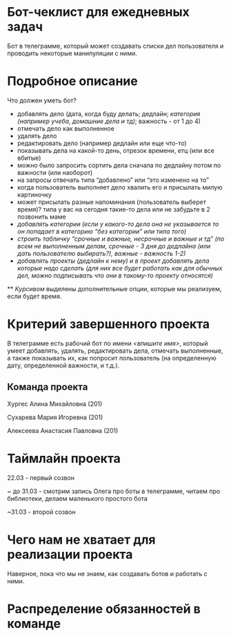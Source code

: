 # Бот-чеклист для ежедневных задач
Бот в телеграмме, который может создавать списки дел пользователя и проводить некоторые манипуляции с ними.
# Подробное описание
Что должен уметь бот?
- добавлять дело (дата, когда буду делать; дедлайн; *категория (например учеба, домашние дела и тд)*; важность - от 1 до 4)
- отмечать дело как выполненное
- удалять дело
- редактировать дело (например дедлайн или еще что-то)
- показывать дела на какой-то день, отрезок времени, етц (или все вбитые)
- можно было запросить сортить дела сначала по дедлайну потом по важности (или наоборот)
- на запросы отвечать типа “добавлено” или “это изменено на то”
- когда пользователь выполняет дело хвалить его и присылать милую картиночку
- может присылать разные напоминания (пользователь выберет время)? типа у вас на сегодня такие-то дела или не забудьте в 2 позвонить маме
- *добавлять категории (если у какого-то дела она не указывается то он попадает в категорию “без категории” или типа того)*
- *строить табличку “срочные и важные, несрочные и важные и тд” (по всем не выполненным делам, срочные - 3 дня до дедлайна (или дать пользователю выбирать?), важные - важность 1-2)*
- *добавлять проекты (дедлайн к нему) и в проект добавлять дела которые надо сделать (для них все будет работать как для обычных дел, можно подписывать что они в такому-то проекту относятся)*  

** *Курсивом* выделены дополнительные опции, которые мы реализуем, если будет время.

# Критерий завершенного проекта
В телеграмме есть рабочий бот по имени *<впишите имя>*, который умеет добавлять, удалять, редактировать дела, отмечать выполненные, а также показывать их, как попросит пользователь (на определенную дату, определенной важности, и т.д.).
## Команда проекта
Хургес Алина Михайловна (201)  

Сухарева Мария Игоревна (201)  

Алексеева Анастасия Павловна (201)
# Таймлайн проекта
22.03 - первый созвон  

~ до 31.03 - смотрим запись Олега про боты в телеграмме, читаем про библиотеки, делаем маленького простого бота  

~31.03 - второй созвон
# Чего нам не хватает для реализации проекта
Наверное, пока что мы не знаем, как создавать ботов и работать с ними.
# Распределение обязанностей в команде
